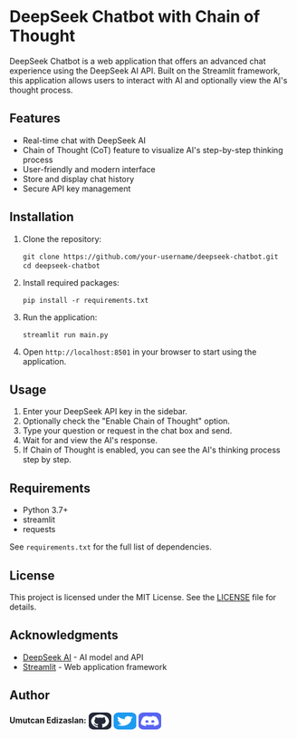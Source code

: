 # DeepSeek Chatbot with Chain of Thought

DeepSeek Chatbot is a web application that offers an advanced chat experience using the DeepSeek AI API. Built on the Streamlit framework, this application allows users to interact with AI and optionally view the AI's thought process.

## Features

- Real-time chat with DeepSeek AI
- Chain of Thought (CoT) feature to visualize AI's step-by-step thinking process
- User-friendly and modern interface
- Store and display chat history
- Secure API key management

## Installation

1. Clone the repository:
   ```
   git clone https://github.com/your-username/deepseek-chatbot.git
   cd deepseek-chatbot
   ```

2. Install required packages:
   ```
   pip install -r requirements.txt
   ```

3. Run the application:
   ```
   streamlit run main.py
   ```

4. Open `http://localhost:8501` in your browser to start using the application.

## Usage

1. Enter your DeepSeek API key in the sidebar.
2. Optionally check the "Enable Chain of Thought" option.
3. Type your question or request in the chat box and send.
4. Wait for and view the AI's response.
5. If Chain of Thought is enabled, you can see the AI's thinking process step by step.

## Requirements

- Python 3.7+
- streamlit
- requests

See `requirements.txt` for the full list of dependencies.

## License

This project is licensed under the MIT License. See the [LICENSE](LICENSE) file for details.

## Acknowledgments

- [DeepSeek AI](https://www.deepseek.com/) - AI model and API
- [Streamlit](https://streamlit.io/) - Web application framework

## Author

<p align="left">
<b>Umutcan Edizaslan:</b>
<a href="https://github.com/U-C4N" target="blank"><img align="center" src="https://raw.githubusercontent.com/tandpfun/skill-icons/main/icons/Github-Dark.svg" alt="TutTrue" height="30" width="40" /></a>
<a href="https://x.com/UEdizaslan" target="blank"><img align="center" src="https://raw.githubusercontent.com/tandpfun/skill-icons/main/icons/Twitter.svg" height="30" width="40" /></a>
<a href="https://discord.gg/2Tutcj6u" target="blank"><img align="center" src="https://raw.githubusercontent.com/tandpfun/skill-icons/main/icons/Discord.svg" height="30" width="40" /></a>
</p>
